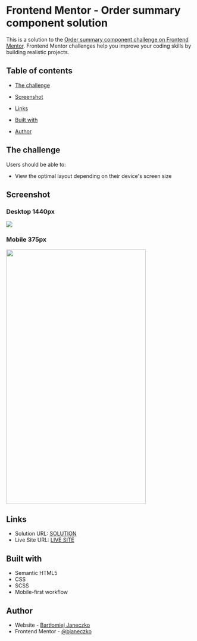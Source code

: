 # Frontend Mentor - Order summary component solution

This is a solution to the [Order summary component challenge on Frontend Mentor](https://www.frontendmentor.io/challenges/order-summary-component-QlPmajDUj). Frontend Mentor challenges help you improve your coding skills by building realistic projects.

## Table of contents

- [The challenge](#the-challenge)
- [Screenshot](#screenshot)
- [Links](#links)

- [Built with](#built-with)
- [Author](#author)

## The challenge

Users should be able to:

- View the optimal layout depending on their device's screen size

## Screenshot
### Desktop 1440px
<img src="https://user-images.githubusercontent.com/77055945/141663687-3122d4db-96fa-4ac9-92a5-823c490d18cd.png">

### Mobile 375px
<img src="https://user-images.githubusercontent.com/77055945/141663679-017c62d6-8c99-4278-8e5d-ad6606932e24.png" width="375" height="684">

## Links

- Solution URL: [SOLUTION](https://github.com/bjaneczko/Component_order-summary)
- Live Site URL: [LIVE SITE](https://bjaneczko.github.io/Component_order-summary/)

## Built with

- Semantic HTML5
- CSS
- SCSS
- Mobile-first workflow

## Author

- Website - [Bartłomiej Janeczko](https://github.com/bjaneczko)
- Frontend Mentor - [@bjaneczko](https://www.frontendmentor.io/profile/bjaneczko)
